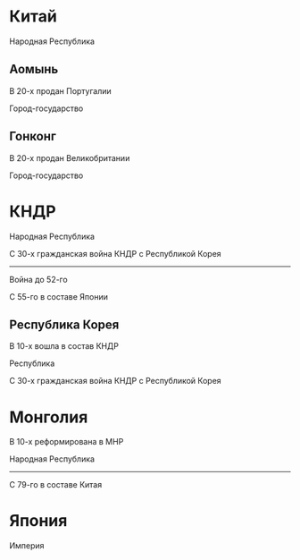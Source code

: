 # Китай

Народная Республика

## Аомынь

В 20-х продан Португалии

Город-государство

## Гонконг

В 20-х продан Великобритании

Город-государство

# КНДР

Народная Республика

С 30-х гражданская война КНДР с Республикой Корея

----

Война до 52-го

С 55-го в составе Японии

## Республика Корея

В 10-х вошла в состав КНДР

Республика

С 30-х гражданская война КНДР с Республикой Корея

# Монголия

В 10-х реформирована в МНР

Народная Республика

----

С 79-го в составе Китая

# Япония

Империя
